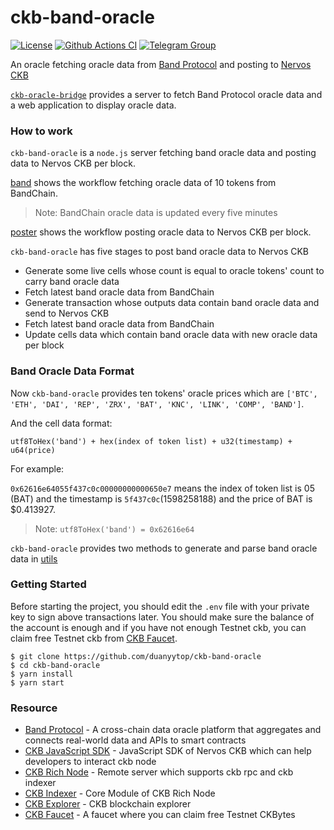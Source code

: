 # ckb-band-oracle

[![License](https://img.shields.io/badge/license-MIT-green)](https://github.com/duanyytop/ckb-band-oracle/blob/master/LICENSE)
[![Github Actions CI](https://github.com/duanyytop/ckb-band-oracle/workflows/CI/badge.svg?branch=master)](https://github.com/duanyytop/ckb-band-oracle/actions)
[![Telegram Group](https://cdn.rawgit.com/Patrolavia/telegram-badge/8fe3382b/chat.svg)](https://t.me/nervos_ckb_dev)

An oracle fetching oracle data from [Band Protocol](https://bandprotocol.com/) and posting to [Nervos CKB](https://nervos.org)

[`ckb-oracle-bridge`](https://github.com/duanyytop/ckb-oracle-bridge) provides a server to fetch Band Protocol oracle data and a web application to display oracle data.

### How to work

`ckb-band-oracle` is a `node.js` server fetching band oracle data and posting data to Nervos CKB per block.

[band](https://github.com/duanyytop/ckb-band-oracle/blob/master/src/poster/band.js) shows the workflow fetching oracle data of 10 tokens from BandChain.

> Note: BandChain oracle data is updated every five minutes

[poster](https://github.com/duanyytop/ckb-band-oracle/blob/master/src/poster/poster.js) shows the workflow posting oracle data to Nervos CKB per block.

`ckb-band-oracle` has five stages to post band oracle data to Nervos CKB

- Generate some live cells whose count is equal to oracle tokens' count to carry band oracle data
- Fetch latest band oracle data from BandChain
- Generate transaction whose outputs data contain band oracle data and send to Nervos CKB
- Fetch latest band oracle data from BandChain
- Update cells data which contain band oracle data with new oracle data per block

### Band Oracle Data Format

Now `ckb-band-oracle` provides ten tokens' oracle prices which are `['BTC', 'ETH', 'DAI', 'REP', 'ZRX', 'BAT', 'KNC', 'LINK', 'COMP', 'BAND']`.

And the cell data format:

`utf8ToHex('band') + hex(index of token list) + u32(timestamp) + u64(price)`

For example:

`0x62616e64055f437c0c00000000000650e7` means the index of token list is 05 (BAT) and the timestamp is `5f437c0c`(1598258188) and the price of BAT is \$0.413927.

> Note: `utf8ToHex('band') = 0x62616e64`

`ckb-band-oracle` provides two methods to generate and parse band oracle data in [utils](https://github.com/duanyytop/ckb-band-oracle/blob/master/src/utils/utils.js)

### Getting Started

Before starting the project, you should edit the `.env` file with your private key to sign above transactions later.
You should make sure the balance of the account is enough and if you have not enough Testnet ckb, you can claim free Testnet ckb from [CKB Faucet](https://faucet.nervos.org).

```shell
$ git clone https://github.com/duanyytop/ckb-band-oracle
$ cd ckb-band-oracle
$ yarn install
$ yarn start
```

### Resource

- [Band Protocol](https://bandprotocol.com/) - A cross-chain data oracle platform that aggregates and connects real-world data and APIs to smart contracts
- [CKB JavaScript SDK](https://github.com/nervosnetwork/ckb-sdk-js) - JavaScript SDK of Nervos CKB which can help developers to interact ckb node
- [CKB Rich Node](https://github.com/ququzone/ckb-rich-node) - Remote server which supports ckb rpc and ckb indexer
- [CKB Indexer](https://github.com/nervosnetwork/ckb-indexer) - Core Module of CKB Rich Node
- [CKB Explorer](https://explorer.nervos.org) - CKB blockchain explorer
- [CKB Faucet](https://faucet.nervos.org) - A faucet where you can claim free Testnet CKBytes

